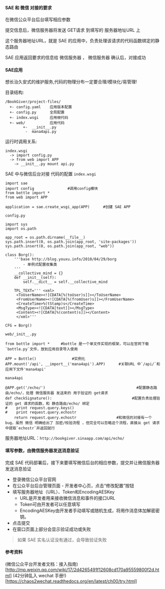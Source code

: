 #### SAE 和 微信 对接的要求
在微信公众平台后台填写相应参数

提交信息后，微信服务器将发送 GET请求 到填写的 服务器地址URL 上

这个服务器地址URL，就是 SAE 的应用中，负责处理该请求的代码函数绑定的静态路由

SAE 应用返回要求的信息给 微信服务器 ， 微信服务器 确认后，对接成功

#### SAE应用
想长治久安式的维护服务,代码的物理分布一定要合理/模块化/易管理!

目录结构:
```
/BookGiver/project-files/
  +- config.yaml    应用版本配置
  +- config.py      全局配置
  +- index.wsgi     应用根代码
  +- web/           应用代码
        +-  __init__.py
         -  mana4api.py
```

运行时调用关系:
```
index.wsgi
  -> import config.py
  -> from web import APP
    -> __init__.py mount api.py
```

SAE 中与微信后台对接 代码的配置
`index.wsgi`
```
import sae
import config               #调用config模块
from bottle import *
from web import APP

application = sae.create_wsgi_app(APP)      #创建 SAE APP
```
`config.py`
```
import sys
import os.path

app_root = os.path.dirname(__file__)
sys.path.insert(0, os.path.join(app_root, 'site-packages'))
sys.path.insert(0, os.path.join(app_root, "web"))

class Borg():
    '''base http://blog.youxu.info/2010/04/29/borg
        - 单例式配置收集类
    '''
    __collective_mind = {}
    def __init__(self):
        self.__dict__ = self.__collective_mind

    TPL_TEXT=''' <xml>
     <ToUserName><![CDATA[%(toUser)s]]></ToUserName>
     <FromUserName><![CDATA[%(fromUser)s]]></FromUserName>
     <CreateTime>%(tStamp)s</CreateTime>
     <MsgType><![CDATA[text]]></MsgType>
     <Content><![CDATA[%(content)s]]></Content>
     </xml>'''

CFG = Borg()
```
`web/_init__.py`
```
from bottle import *     #bottle 是一个单文件实现的框架，可以在官网下载`bottle.py`文件，放到应用目录导入使用

APP = Bottle()                #实例化
APP.mount('/api', __import__('mana4api').APP)      #关联URL 中`/api/`和应用下文件'mana4api'
```
`mana4api`
```
@APP.get('/echo/')                                         #配置静态路由/echo/，处理 微信服务器 发送来的 用于验证的 get请求
def checkSignature():                                    #配置负责处理验证的 get 请求的函数，和 静态路由/echo/ 绑定
#    print request.query.keys()
#    print request.query.echostr
    return request.query.echostr                  #和微信的对接有一个bug，虽然 微信 明确给出了 加密/校验流程 ，但完全可以忽略这个流程，直接从 get 请求中提取`echostr`并返回就行
```

服务器地址URL：`http://bookgiver.sinaapp.com/api/echo/`

#### 填写参数，由微信服务器发送消息验证
完成 SAE 代码部署后，接下来要填写微信后台的相应参数，提交并让微信服务器发送消息验证

- 登录微信公众平台官网
- 在公众平台后台管理页面 - 开发者中心页，点击“修改配置”按钮
- 填写服务器地址（URL）、Token和EncodingAESKey
    - URL是开发者用来接收微信消息和事件的接口URL
    - Token可由开发者可以任意填写
    - EncodingAESKey由开发者手动填写或随机生成，将用作消息体加解密密钥。
- 点击提交
- 在窗口页面上部分会显示验证成功或失败

>如果 SAE 实名认证没有通过，会导致验证失败

#### 参考资料
(微信公众平台开发者文档：接入指南)[http://mp.weixin.qq.com/wiki/17/2d4265491f12608cd170a95559800f2d.html]
(42分钟乱入 wechat 手册!)[https://chaos2wechat.readthedocs.org/en/latest/ch00/try.html]